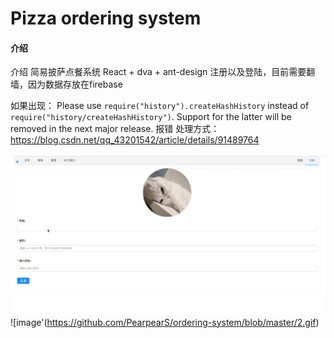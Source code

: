# Pizza ordering system

#### 介绍
介绍
简易披萨点餐系统 React + dva + ant-design
注册以及登陆，目前需要翻墙，因为数据存放在firebase

如果出现：
Please use `require("history").createHashHistory` instead of `require("history/createHashHistory")`. Support for the latter will be removed in the next major release. 报错
处理方式： https://blog.csdn.net/qq_43201542/article/details/91489764

![image](https://github.com/PearpearS/ordering-system/blob/master/1.gif)
![image'(https://github.com/PearpearS/ordering-system/blob/master/2.gif)


